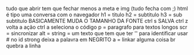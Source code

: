 tudo que abrir tem que fechar menos a meta e img  (tudo fecha com ;)
html é tipo uma conversa com o navegador
h1 = titulo
h2 = subtitulo
h3 = sub subtitulo
BASICAMENTE MUDA O TAMANHO DA FONTE 
ctrl s SALVA
ctrl z volta a ação
ctrl a seleciona o código
p = paragrafo para textos longos
scr = sincronizar
alt = string = um texto que tem que ter ''
para identificar usar # no id
strong deixa a palavra em NEGRITO 
a = linkar alguma coisa
br quebra a linha